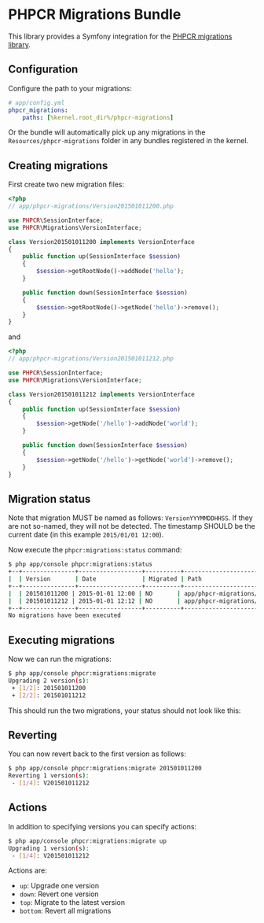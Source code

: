 PHPCR Migrations Bundle
=======================

This library provides a Symfony integration for the [PHPCR migrations
library](https://github.com/dantleech/phpcr-migrations).

Configuration
-------------

Configure the path to your migrations:

````yaml
# app/config.yml
phpcr_migrations:
    paths: [%kernel.root_dir%/phpcr-migrations]
````

Or the bundle will automatically pick up any migrations in the
`Resources/phpcr-migrations` folder in any bundles registered in the kernel.

Creating migrations
-------------------

First create two new migration files:

````php
<?php
// app/phpcr-migrations/Version201501011200.php

use PHPCR\SessionInterface;
use PHPCR\Migrations\VersionInterface;

class Version201501011200 implements VersionInterface
{
    public function up(SessionInterface $session)
    {
        $session->getRootNode()->addNode('hello');
    }

    public function down(SessionInterface $session)
    {
        $session->getRootNode()->getNode('hello')->remove();
    }
}
````

and

````php
<?php
// app/phpcr-migrations/Version201501011212.php

use PHPCR\SessionInterface;
use PHPCR\Migrations\VersionInterface;

class Version201501011212 implements VersionInterface
{
    public function up(SessionInterface $session)
    {
        $session->getNode('/hello')->addNode('world');
    }

    public function down(SessionInterface $session)
    {
        $session->getNode('/hello')->getNode('world')->remove();
    }
}
````

Migration status
----------------

Note that migration MUST be named as follows: `VersionYYYMMDDHHSS`. If they
are not so-named, they will not be detected. The timestamp SHOULD be the
current date (in this example `2015/01/01 12:00`).

Now execute the `phpcr:migrations:status` command:

````bash
$ php app/console phpcr:migrations:status
+--+---------------+------------------+----------+----------------------------------------------+
|  | Version       | Date             | Migrated | Path                                         |
+--+---------------+------------------+----------+----------------------------------------------+
|  | 201501011200 | 2015-01-01 12:00 | NO       | app/phpcr-migrations/Version201501011200.php |
|  | 201501011212 | 2015-01-01 12:12 | NO       | app/phpcr-migrations/Version201501011212.php |
+--+---------------+------------------+----------+----------------------------------------------+
No migrations have been executed
````

Executing migrations
--------------------

Now we can run the migrations:

````bash
$ php app/console phpcr:migrations:migrate
Upgrading 2 version(s):
 + [1/2]: 201501011200
 + [2/2]: 201501011212
````

This should run the two migrations, your status should not look like this:

Reverting
---------

You can now revert back to the first version as follows:

````bash
$ php app/console phpcr:migrations:migrate 201501011200
Reverting 1 version(s):
 - [1/4]: V201501011212
````

Actions
-------

In addition to specifying versions you can specify actions:

````bash
$ php app/console phpcr:migrations:migrate up
Upgrading 1 version(s):
 - [1/4]: V201501011212
````

Actions are:

- `up`: Upgrade one version
- `down`: Revert one version
- `top`: Migrate to the latest version
- `bottom`: Revert all migrations

